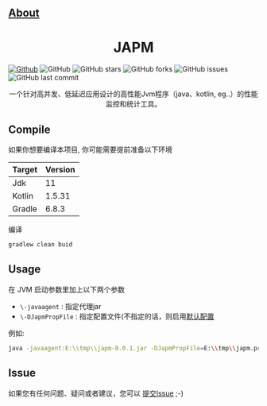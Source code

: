 ## [About](README.md)

<h1 align="center">JAPM</h1>

[![Github](https://img.shields.io/badge/GitHub-white.svg?style=flat-square&logo=github&logoColor=181717)](https://github.com/tagwan/jspm)
![GitHub](https://img.shields.io/github/license/tagwan/japm)
![GitHub stars](https://img.shields.io/github/stars/tagwan/japm.svg)
![GitHub forks](https://img.shields.io/github/forks/tagwan/japm.svg)
![GitHub issues](https://img.shields.io/github/issues-raw/tagwan/japm?label=issues)
![GitHub last commit](https://img.shields.io/github/last-commit/tagwan/japm.svg)


<div align="center">

一个针对高并发、低延迟应用设计的高性能Jvm程序（java、kotlin, eg..）的性能监控和统计工具。


</div>


## Compile

如果你想要编译本项目, 你可能需要提前准备以下环境

| Target      | Version |
| ----------- | ----------- |
| Jdk      | 11       |
| Kotlin   | 1.5.31        |
| Gradle   | 6.8.3        |

编译
```bash
gradlew clean buid
```

## Usage

在 JVM 启动参数里加上以下两个参数
* `\-javaagent` : 指定代理jar
* `\-DJapmPropFile` : 指定配置文件(不指定的话，则启用[默认配置](./src/main/resources/japm-template.properties)

例如:
```bash
java -javaagent:E:\\tmp\\japm-0.0.1.jar -DJapmPropFile=E:\\tmp\\japm.properties `-jar application.jar`
```

## Issue
如果您有任何问题、疑问或者建议，您可以 [提交Issue](https://github.com/tagwan/japm/issues/new/choose)  ;-)